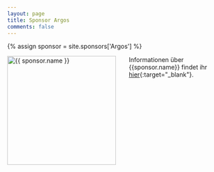 ```yaml
---
layout: page
title: Sponsor Argos
comments: false
---
```

{% assign sponsor = site.sponsors['Argos'] %}

<img style="float: left; width: 250px; margin-right: 30px;" src="{{ site.url }}{{ sponsor.logo | relative_url }}" alt="{{ sponsor.name }}"> 

Informationen über {{sponsor.name}} findet ihr [hier]({{sponsor.site}}){:target="_blank"}.